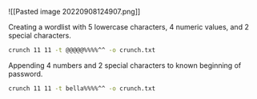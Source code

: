 ![[Pasted image 20220908124907.png]]

Creating a wordlist with 5 lowercase characters, 4 numeric values, and 2 special characters.
```bash - kali
crunch 11 11 -t @@@@@%%%%^^ -o crunch.txt
```

Appending 4 numbers and 2 special characters to known beginning of password.
```bash - kali
crunch 11 11 -t bella%%%%^^ -o crunch.txt
```


